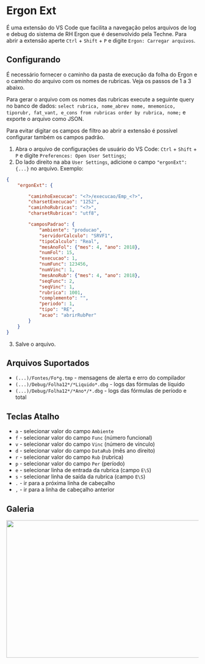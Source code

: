 # Ergon Ext
É uma extensão do VS Code que facilita a navegação pelos arquivos de log e debug do sistema
de RH Ergon que é desenvolvido pela Techne. Para abrir a extensão aperte `Ctrl` + `Shift` +
`P` e digite `Ergon: Carregar arquivos`.

## Configurando
É necessário fornecer o caminho da pasta de execução da folha do Ergon e o caminho do
arquivo com os nomes de rubricas. Veja os passos de 1 a 3 abaixo.

Para gerar o arquivo com os nomes das rubricas execute a seguinte query no banco de dados:
`select rubrica, nome_abrev nome, mnemonico, tiporubr, fat_vant, e_cons from rubricas order by rubrica, nome;`
e exporte o arquivo como JSON.

Para evitar digitar os campos de filtro ao abrir a extensão é possível configurar também os
campos padrão.

1. Abra o arquivo de configurações de usuário do VS Code: `Ctrl` + `Shift` + `P` e digite
`Preferences: Open User Settings`;
2. Do lado direito na aba `User Settings`, adicione o campo `"ergonExt": {...}` no arquivo.
Exemplo:

```json
{
    "ergonExt": {

        "caminhoExecucao": "<?>/execucao/Emp_<?>",
        "charsetExecucao": "1252",
        "caminhoRubricas": "<?>",
        "charsetRubricas": "utf8",

        "camposPadrao": {
            "ambiente": "producao",
            "servidorCalculo": "SRVF1",
            "tipoCalculo": "Real",
            "mesAnoFol": {"mes": 4, "ano": 2018},
            "numFol": 15,
            "execucao": 1,
            "numFunc": 123456,
            "numVinc": 1,
            "mesAnoRub": {"mes": 4, "ano": 2018},
            "seqFunc": 2,
            "seqVinc": 1,
            "rubrica": 1001,
            "complemento": "",
            "periodo": 1,
            "tipo": "RE",
            "acao": "abrirRubPer"
        }
    }
}
```
3. Salve o arquivo.

## Arquivos Suportados
* `(...)/Fontes/Fo*g.tmp` - mensagens de alerta e erro do compilador
* `(...)/Debug/Folha12*/*Liquido*.dbg` - logs das fórmulas de líquido
* `(...)/Debug/Folha12*/*Ano*/*.dbg` - logs das fórmulas de período e total

## Teclas Atalho
* `a` - selecionar valor do campo `Ambiente`
* `f` - selecionar valor do campo `Func` (número funcional)
* `v` - selecionar valor do campo `Vinc` (número de vínculo)
* `d` - selecionar valor do campo `DataRub` (mês ano direito)
* `r` - selecionar valor do campo `Rub` (rubrica)
* `p` - selecionar valor do campo `Per` (período)
* `e` - selecionar linha de entrada da rubrica (campo `E\S`)
* `s` - selecionar linha de saída da rubrica (campo `E\S`)
* `.` - ir para a próxima linha de cabeçalho
* `,` - ir para a linha de cabeçalho anterior

## Galeria
<img src="https://user-images.githubusercontent.com/1520962/45162305-0cb9a700-b1c4-11e8-8fdb-6eec3e547bba.png" width="640" height="360">
